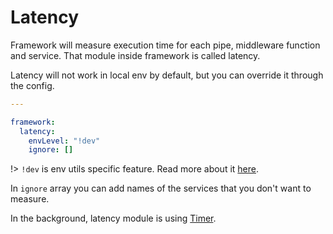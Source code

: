 # Latency

Framework will measure execution time for each pipe, middleware function and service. That module inside framework is called latency.

Latency will not work in local env by default, but you can override it through the config.

```yaml
---

framework:
  latency:
    envLevel: "!dev"
    ignore: []
```

!> `!dev` is env utils specific feature. Read more about it [here](Utils.md).

In `ignore` array you can add names of the services that you don't want to measure.

In the background, latency module is using [Timer](Timer.md).
